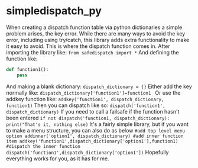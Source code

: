 # simpledispatch_py
When creating a dispatch function table via python dictionaries a simple problem arises, the key error.
While there are many ways to avoid the key error, including using try/catch, this library adds extra functionality to make it easy to avoid.
This is where the dispatch function comes in. 
After importing the library like:
`from safedispatch import *`
And defining the function like:
```python
def function1():
    pass
```
And making a blank dictionary:
`dispatch_dictionary = {}`
Either add the key normally like:
`dispatch_dictionary['function1']=function1 `
Or use the addkey function like:
`addkey('function1', dispatch_dictionary, function1)`
Then you can dispatch like so:
`dispatch('function1', dispatch_dictionary)`
If you need to call a failsafe if the function hasn't been entered
`if not dispatch('function1, dispatch_dictionary):
     print("That's it, nothing else)`
It's a fairly simple library, but if you want to make a menu structure, you can also do as below
`#add top level menu option
 addinner('option1', dispatch_dictionary)
 #add inner function item
 addkey('function1',dispatch_dictionary['option1'],function1)
 #dispatch the inner function
 dispatch('function1',dispatch_dictionary['option1'])`
 Hopefully everything works for you, as it has for me. 
